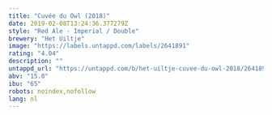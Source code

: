 ```yaml
---
title: "Cuvée du Owl (2018)"
date: 2019-02-08T13:24:36.377279Z
style: "Red Ale - Imperial / Double"
brewery: "Het Uiltje"
image: "https://labels.untappd.com/labels/2641891"
rating: "4.04"
description: ""
untappd_url: "https://untappd.com/b/het-uiltje-cuvee-du-owl-2018/2641891"
abv: "15.0"
ibu: "65"
robots: noindex,nofollow
lang: nl
---
```

